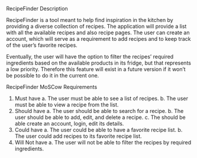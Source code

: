 RecipeFinder Description

  RecipeFinder is a tool meant to help find inspiration in the kitchen by providing a diverse collection of recipes. 
  The application will provide a list with all the available recipes and also recipe pages. 
  The user can create an account, which will serve as a requirement to add recipes and to keep track of the user’s favorite recipes.

  Eventually, the user will have the option to filter the recipes’ required ingredients based on the available products in its fridge, but that represents a low priority. 
  Therefore this feature will exist in a future version if it won’t be possible to do it in the current one.

RecipeFinder MoSCow Requirements

  1.	Must have
    a.	The user must be able to see a list of recipes.
    b.	The user must be able to view a recipe from the list.
  2.	Should have
    a.	The user should be able to search for a recipe.
    b.	The user should be able to add, edit, and delete a recipe.
    c.	The should be able create an account, login, edit its details.
  3.	Could have
    a.	The user could be able to have a favorite recipe list.
    b.	The user could add recipes to its favorite recipe list.
  4.	Will Not have
    a.	The user will not be able to filter the recipes by required ingredients.
